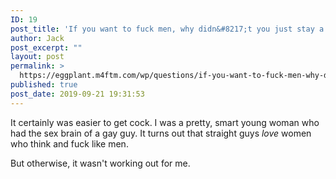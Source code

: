```yaml
---
ID: 19
post_title: 'If you want to fuck men, why didn&#8217;t you just stay a woman?'
author: Jack
post_excerpt: ""
layout: post
permalink: >
  https://eggplant.m4ftm.com/wp/questions/if-you-want-to-fuck-men-why-didnt-you-just-stay-a-woman/
published: true
post_date: 2019-09-21 19:31:53
---
```

<p id="mcetoc_1dl0ce3on0">
  It certainly was easier to get cock. I was a pretty, smart young woman who had the sex brain of a gay guy. It turns out that straight guys <em>love</em> women who think and fuck like men.
</p> But otherwise, it wasn't working out for me.